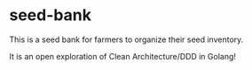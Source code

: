# seed-bank

This is a seed bank for farmers to organize their seed inventory. 

It is an open exploration of Clean Architecture/DDD in Golang! 
